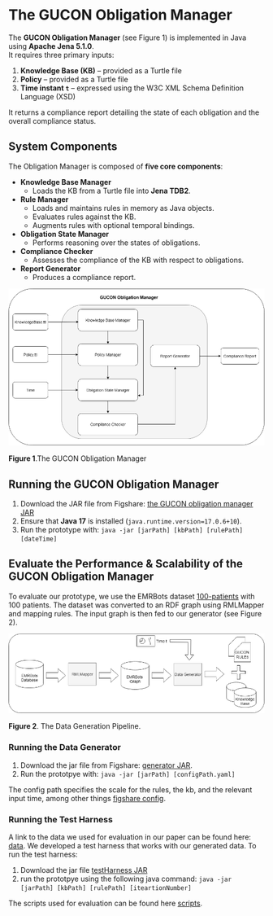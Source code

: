 # The GUCON Obligation Manager 

The **GUCON Obligation Manager** (see Figure 1) is implemented in Java using **Apache Jena 5.1.0**.  
It requires three primary inputs:  

1. **Knowledge Base (KB)** – provided as a Turtle file  
2. **Policy** – provided as a Turtle file  
3. **Time instant `t`** – expressed using the W3C XML Schema Definition Language (XSD)
   
It returns a compliance report detailing the state of each obligation and the overall compliance status.  

## System Components  

The Obligation Manager is composed of **five core components**:  

- **Knowledge Base Manager**  
  - Loads the KB from a Turtle file into **Jena TDB2**.  
- **Rule Manager**  
  - Loads and maintains rules in memory as Java objects.  
  - Evaluates rules against the KB.  
  - Augments rules with optional temporal bindings.  
- **Obligation State Manager**  
  - Performs reasoning over the states of obligations.  
- **Compliance Checker**  
  - Assesses the compliance of the KB with respect to obligations.  
- **Report Generator**  
  - Produces a compliance report.  

![the gucon obligation manager](https://github.com/Ines-Akaichi/Temporal-GUCON/blob/main/obligation-diagram-component.png) 

**Figure 1**.The GUCON Obligation Manager 

## Running the GUCON Obligation Manager  

1. Download the JAR file from Figshare: [the GUCON obligation manager JAR](https://figshare.com/articles/software/The_GUCON_Obligation_Manager/29941160?file=57285929)  
2. Ensure that **Java 17** is installed (`java.runtime.version=17.0.6+10`).  
3. Run the prototype with: `java -jar [jarPath] [kbPath] [rulePath] [dateTime]`

## Evaluate the Performance & Scalability of the GUCON Obligation Manager 

To evaluate our prototype, we use the EMRBots dataset [100-patients](https://figshare.com/articles/dataset/A_100-patient_database/7040039?file=12941135) with 100 patients. The dataset was converted to an RDF graph using RMLMapper and mapping rules. The input graph is then fed to our generator (see Figure 2). 

![the data generation pipeline]( https://github.com/Ines-Akaichi/Temporal-GUCON/blob/main/data-generation-pipeline.png) 

**Figure 2**. The Data Generation Pipeline. 

### Running the Data Generator   
1.  Download the jar file from Figshare: [generator JAR](https://figshare.com/articles/software/Evaluation_of_the_GUCON_Obligation_Manager/29941226).
2.  Run the prototpye with: `java -jar [jarPath] [configPath.yaml]`

The config path specifies the scale for the rules, the kb, and the relevant input time, among other things [figshare config](https://figshare.com/articles/software/Evaluation_of_the_GUCON_Obligation_Manager/29941226).

### Running the Test Harness   
A link to the data we used for evaluation in our paper can be found here: [data](https://figshare.com/articles/dataset/RDF_Data_For_the_EMRBots_Dataset/29941235).
We developed a test harness that works with our generated data. To run the test harness:

1. Download the jar file [testHarness JAR](https://figshare.com/articles/software/Evaluation_of_the_GUCON_Obligation_Manager/29941226)
2.  run the prototpye using the following java command:  `java -jar [jarPath] [kbPath] [rulePath] [iteartionNumber]`

The scripts used for evaluation can be found here [scripts](https://github.com/Ines-Akaichi/Temporal-GUCON/tree/main/scripts).
